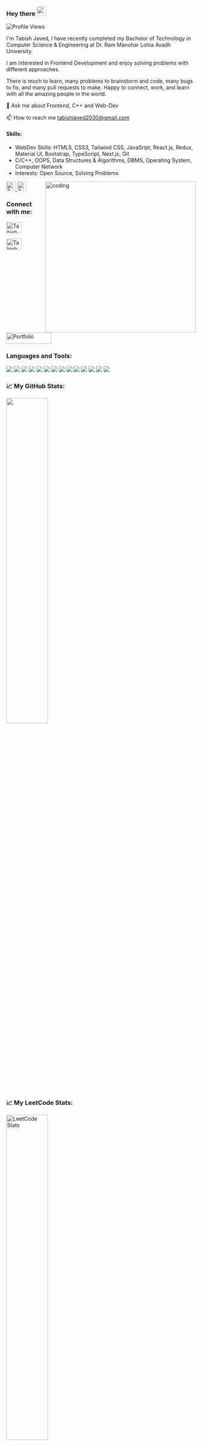### Hey there <img src="https://media.giphy.com/media/hvRJCLFzcasrR4ia7z/giphy.gif" width="25px"/>

<img src="https://komarev.com/ghpvc/?username=tabish-27&style=for-the-badge&color=blue" alt="Profile Views" />

<p>
  I'm Tabish Javed, I have recently completed my Bachelor of Technology in Computer Science & Engineering at Dr. Ram Manohar Lohia Avadh University. 
  
  I am interested in Frontend Development and enjoy solving problems with different approaches.
  
  There is much to learn, many problems to brainstorm and code, many bugs to fix, and many pull requests to make. Happy to connect, work, and learn with all the amazing people in the world. 
</p>

<p>💬 Ask me about Frontend, C++ and Web-Dev</p>
<p>📫 How to reach me <a href="mailto:tabishjaved2030@gmail.com">tabishjaved2030@gmail.com</a></p>


<h4>Skills:</h4>
<ul>
  <li>WebDev Skills: HTML5, CSS3, Tailwind CSS, JavaSript, React.js, Redux, Material UI, Bootstrap, TypeScript, Next.js, Git</li>
  <li>C/C++, OOPS, Data Structures & Algorithms, DBMS, Operating System, Computer Network</li>
  <li>Interests: Open Source, Solving Problems</li>
</ul>

<img align="right" alt="coding" width="400" 
src= "https://miro.medium.com/max/1360/0*7Q3yvSIv_t0ioJ-Z.gif"
/>

<div>
  <a href="https://leetcode.com/u/Tabish_javed/" target="_blank">
    <img
      height="25"
      alt="Tabish leetcode"
      src="https://img.shields.io/badge/LeetCode-000000?style=for-the-badge&logo=LeetCode&logoColor=#d16c06"
    />
  </a>
  <a href="https://www.geeksforgeeks.org/user/tabish_javed/" target="_blank">
    <img
      height="25"
      src="https://img.shields.io/badge/GeeksforGeeks-008000?style=for-the-badge&logo=GeeksforGeeks&logoColor=white"
      alt="Tabish GeeksForGeeks"
    />
  </a>
</div>

<h3 align="left">Connect with me:</h3>
<p align="left">
  <a href="https://www.linkedin.com/in/tabish-javed/" target="_blank">
    <img align="center" src="https://raw.githubusercontent.com/rahuldkjain/github-profile-readme-generator/master/src/images/icons/Social/linked-in-alt.svg" alt="Tabish Javed" height="30" width="40" />
  </a>
</p>

<p align="left">
  <a href="https://x.com/TabishJaved27" target="_blank">
    <img align="center" src="https://raw.githubusercontent.com/rahuldkjain/github-profile-readme-generator/master/src/images/icons/Social/twitter.svg" alt="Tabish Javed" height="30" width="40" />
  </a>
</p>

<p align="left">
  <a href="https://new-portfolio-lime-iota.vercel.app/" target="_blank">
    <img align="center" src="https://img.shields.io/badge/Portfolio-000000?style=for-the-badge&logo=google-chrome&logoColor=white" alt="Portfolio" height="30" width="120" />
  </a>
</p>


<h3>Languages and Tools:</h3>
<div>
  <img src="https://img.shields.io/badge/react-%2320232a.svg?style=for-the-badge&logo=react&logoColor=%2361DAFB" />
  <img src="https://img.shields.io/badge/javascript-F7DF1E?style=for-the-badge&logo=javascript&logoColor=black" />
  <img src="https://img.shields.io/badge/tailwindcss-%2338B2AC.svg?style=for-the-badge&logo=tailwind-css&logoColor=white" />
  <img src="https://img.shields.io/badge/css3-239120?style=for-the-badge&logo=css3&logoColor=white" />
  <img src="https://img.shields.io/badge/html5-%23E34F26.svg?style=for-the-badge&logo=html5&logoColor=white" />
  <img src="https://img.shields.io/badge/git-%23F05032.svg?style=for-the-badge&logo=git&logoColor=white" />
  <img src="https://img.shields.io/badge/github-%23121011.svg?style=for-the-badge&logo=github&logoColor=white" />
  <img src="https://img.shields.io/badge/redux-%23593d88.svg?style=for-the-badge&logo=redux&logoColor=white" />
  <img src="https://img.shields.io/badge/vercel-%23000000.svg?style=for-the-badge&logo=vercel&logoColor=white" />
  <img src="https://img.shields.io/badge/Visual_Studio_Code-0078D4?style=for-the-badge&logo=visual%20studio%20code&logoColor=white" />
  <img src="https://img.shields.io/badge/material--ui-007FFF.svg?style=for-the-badge&logo=material-ui&logoColor=white" />
  <img src="https://img.shields.io/badge/bootstrap-%23563D7C.svg?style=for-the-badge&logo=bootstrap&logoColor=white" />
  <img src="https://img.shields.io/badge/c/c++-%2300599C.svg?style=for-the-badge&logo=c%2B%2B&logoColor=white" />
  <img src="https://img.shields.io/badge/typescript-%23007ACC.svg?style=for-the-badge&logo=typescript&logoColor=white" />
</div>


<h3>📈 My GitHub Stats:</h3>
<div>
  <img width="47%" src="https://streak-stats.demolab.com?user=tabish-27&theme=onedark" />
</div>

<h3>📈 My LeetCode Stats:</h3>
<div>
  <img width="47%" src="https://leetcard.jacoblin.cool/Tabish_javed?theme=dark" alt="LeetCode Stats" />
</div>
